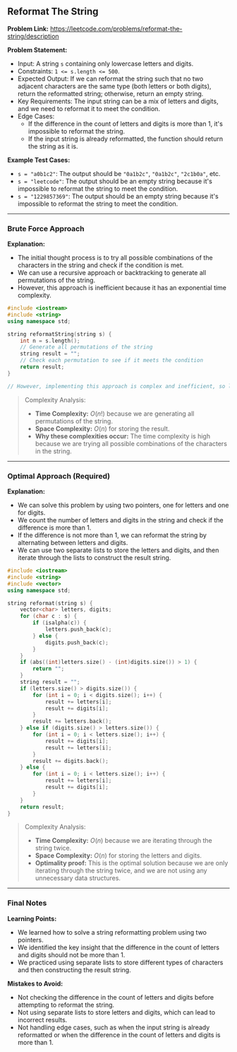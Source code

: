 ## Reformat The String
**Problem Link:** https://leetcode.com/problems/reformat-the-string/description

**Problem Statement:**
- Input: A string `s` containing only lowercase letters and digits.
- Constraints: `1 <= s.length <= 500`.
- Expected Output: If we can reformat the string such that no two adjacent characters are the same type (both letters or both digits), return the reformatted string; otherwise, return an empty string.
- Key Requirements: The input string can be a mix of letters and digits, and we need to reformat it to meet the condition.
- Edge Cases:
  - If the difference in the count of letters and digits is more than 1, it's impossible to reformat the string.
  - If the input string is already reformatted, the function should return the string as it is.

**Example Test Cases:**
- `s = "a0b1c2"`: The output should be `"0a1b2c"`, `"0a1b2c"`, `"2c1b0a"`, etc.
- `s = "leetcode"`: The output should be an empty string because it's impossible to reformat the string to meet the condition.
- `s = "1229857369"`: The output should be an empty string because it's impossible to reformat the string to meet the condition.

---

### Brute Force Approach

**Explanation:**
- The initial thought process is to try all possible combinations of the characters in the string and check if the condition is met.
- We can use a recursive approach or backtracking to generate all permutations of the string.
- However, this approach is inefficient because it has an exponential time complexity.

```cpp
#include <iostream>
#include <string>
using namespace std;

string reformatString(string s) {
    int n = s.length();
    // Generate all permutations of the string
    string result = "";
    // Check each permutation to see if it meets the condition
    return result;
}

// However, implementing this approach is complex and inefficient, so let's consider a better approach.
```

> Complexity Analysis:
> - **Time Complexity:** $O(n!)$ because we are generating all permutations of the string.
> - **Space Complexity:** $O(n)$ for storing the result.
> - **Why these complexities occur:** The time complexity is high because we are trying all possible combinations of the characters in the string.

---

### Optimal Approach (Required)

**Explanation:**
- We can solve this problem by using two pointers, one for letters and one for digits.
- We count the number of letters and digits in the string and check if the difference is more than 1.
- If the difference is not more than 1, we can reformat the string by alternating between letters and digits.
- We can use two separate lists to store the letters and digits, and then iterate through the lists to construct the result string.

```cpp
#include <iostream>
#include <string>
#include <vector>
using namespace std;

string reformat(string s) {
    vector<char> letters, digits;
    for (char c : s) {
        if (isalpha(c)) {
            letters.push_back(c);
        } else {
            digits.push_back(c);
        }
    }
    if (abs((int)letters.size() - (int)digits.size()) > 1) {
        return "";
    }
    string result = "";
    if (letters.size() > digits.size()) {
        for (int i = 0; i < digits.size(); i++) {
            result += letters[i];
            result += digits[i];
        }
        result += letters.back();
    } else if (digits.size() > letters.size()) {
        for (int i = 0; i < letters.size(); i++) {
            result += digits[i];
            result += letters[i];
        }
        result += digits.back();
    } else {
        for (int i = 0; i < letters.size(); i++) {
            result += letters[i];
            result += digits[i];
        }
    }
    return result;
}
```

> Complexity Analysis:
> - **Time Complexity:** $O(n)$ because we are iterating through the string twice.
> - **Space Complexity:** $O(n)$ for storing the letters and digits.
> - **Optimality proof:** This is the optimal solution because we are only iterating through the string twice, and we are not using any unnecessary data structures.

---

### Final Notes

**Learning Points:**
- We learned how to solve a string reformatting problem using two pointers.
- We identified the key insight that the difference in the count of letters and digits should not be more than 1.
- We practiced using separate lists to store different types of characters and then constructing the result string.

**Mistakes to Avoid:**
- Not checking the difference in the count of letters and digits before attempting to reformat the string.
- Not using separate lists to store letters and digits, which can lead to incorrect results.
- Not handling edge cases, such as when the input string is already reformatted or when the difference in the count of letters and digits is more than 1.
